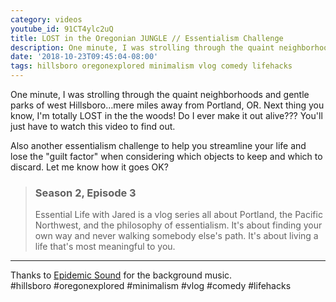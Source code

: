 ```yaml
---
category: videos
youtube_id: 91CT4ylc2uQ
title: LOST in the Oregonian JUNGLE // Essentialism Challenge
description: One minute, I was strolling through the quaint neighborhoods and gentle parks of west Hillsboro…next thing you know, I'm totally LOST in the the woods! Do I ever make it out alive???
date: '2018-10-23T09:45:04-08:00'
tags: hillsboro oregonexplored minimalism vlog comedy lifehacks
---
```


One minute, I was strolling through the quaint neighborhoods and gentle parks of west Hillsboro…mere miles away from Portland, OR. Next thing you know, I'm totally LOST in the the woods! Do I ever make it out alive??? You'll just have to watch this video to find out.

Also another essentialism challenge to help you streamline your life and lose the "guilt factor" when considering which objects to keep and which to discard. Let me know how it goes OK?

> ### Season 2, Episode 3
> 
> Essential Life with Jared is a vlog series all about Portland, the Pacific Northwest, and the philosophy of essentialism. It's about finding your own way and never walking somebody else's path. It's about living a life that's most meaningful to you.

----

Thanks to [Epidemic Sound](https://player.epidemicsound.com) for the background music.  
#hillsboro #oregonexplored #minimalism #vlog #comedy #lifehacks